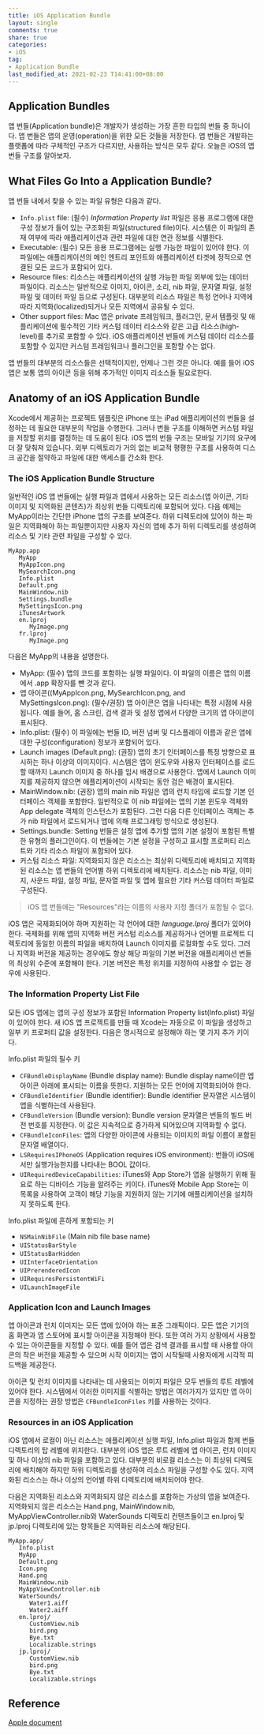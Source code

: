 ```yaml
---
title: iOS Application Bundle
layout: single
comments: true
share: true
categories: 
- iOS
tag:
- Application Bundle
last_modified_at: 2021-02-23 T14:41:00+08:00
---
```


## Application Bundles

앱 번들(Application bundle)은 개발자가 생성하는 가장 흔한 타입의 번들 중 하나이다. 앱 번들은 앱의 운영(operation)을 위한 모든 것들을 저장한다. 앱 번들은 개발하는 플랫폼에 따라 구체적인 구조가 다르지만, 사용하는 방식은 모두 같다. 오늘은 iOS의 앱 번들 구조를 알아보자.

## What Files Go Into a Application Bundle?

앱 번들 내에서 찾을 수 있는 파일 유형은 다음과 같다. 

- `Info.plist` file: (필수) *Information Property list* 파일은 응용 프로그램에 대한 구성 정보가 들어 있는 구조화된 파일(structured file)이다. 시스템은 이 파일의 존재 여부에 따라 애플리케이션과 관련 파일에 대한 연관 정보를 식별한다.
- Executable: (필수) 모든 응용 프로그램에는 실행 가능한 파일이 있어야 한다. 이 파일에는 애플리케이션의 메인 엔트리 포인트와 애플리케이션 타겟에 정적으로 연결된 모든 코드가 포함되어 있다.
- Resource files: 리소스는 애플리케이션의 실행 가능한 파일 외부에 있는 데이터 파일이다. 리소스는 일반적으로 이미지, 아이콘, 소리, nib 파일, 문자열 파일, 설정 파일 및 데이터 파일 등으로 구성된다. 대부분의 리소스 파일은 특정 언어나 지역에 따라 지역화(localized)되거나 모든 지역에서 공유될 수 있다.
- Other support files: Mac 앱은 private 프레임워크, 플러그인, 문서 템플릿 및 애플리케이션에 필수적인 기타 커스텀 데이터 리소스와 같은 고급 리소스(high-level)를 추가로 포함할 수 있다. iOS 애플리케이션 번들에 커스텀 데이터 리소스를 포함할 수 있지만 커스텀 프레임워크나 플러그인을 포함할 수는 없다.

앱 번들의 대부분의 리소스들은 선택적이지만, 언제나 그런 것은 아니다. 예를 들어 iOS 앱은 보통 앱의 아이콘 등을 위해 추가적인 이미지 리소스들 필요로한다. 

## Anatomy of an iOS Application Bundle

Xcode에서 제공하는 프로젝트 템플릿은 iPhone 또는 iPad 애플리케이션의 번들을 설정하는 데 필요한 대부분의 작업을 수행한다. 그러나 번들 구조를 이해하면 커스텀 파일을 저장할 위치를 결정하는 데 도움이 된다. iOS 앱의 번들 구조는 모바일 기기의 요구에 더 잘 맞춰져 있습니다. 외부 디렉토리가 거의 없는 비교적 평평한 구조를 사용하여 디스크 공간을 절약하고 파일에 대한 액세스를 간소화 한다.

### The iOS Application Bundle Structure

일반적인 iOS 앱 번들에는 실행 파일과 앱에서 사용하는 모든 리소스(앱 아이콘, 기타 이미지 및 지역화된 콘텐츠)가 최상위 번들 디렉토리에 포함되어 있다. 다음 예제는 MyApp이라는 간단한 iPhone 앱의 구조를 보여준다. 하위 디렉토리에 있어야 하는 파일은 지역화해야 하는 파일뿐이지만 사용자 자신의 앱에 추가 하위 디렉토리를 생성하여 리소스 및 기타 관련 파일을 구성할 수 있다. 

```
MyApp.app
   MyApp
   MyAppIcon.png
   MySearchIcon.png
   Info.plist
   Default.png
   MainWindow.nib
   Settings.bundle
   MySettingsIcon.png
   iTunesArtwork
   en.lproj
      MyImage.png
   fr.lproj
      MyImage.png
```

다음은 MyApp의 내용을 설명한다. 

- MyApp: (필수) 앱의 코드를 포함하는 실행 파일이다. 이 파일의 이름은 앱의 이름에서 .app 확장자를 뺀 것과 같다.
- 앱 아이콘((MyAppIcon.png, MySearchIcon.png, and MySettingsIcon.png): (필수/권장) 앱 아이콘은 앱을 나타내는 특정 시점에 사용됩니다. 예를 들어, 홈 스크린, 검색 결과 및 설정 앱에서 다양한 크기의 앱 아이콘이 표시된다.
- Info.plist: (필수) 이 파일에는 번들 ID, 버전 넘버 및 디스플레이 이름과 같은 앱에 대한 구성(configuration) 정보가 포함되어 있다.
- Launch images (Default.png): (권장) 앱의 초기 인터페이스를 특정 방향으로 표시하는 하나 이상의 이미지이다. 시스템은 앱이 윈도우와 사용자 인터페이스를 로드할 때까지 Launch 이미지 중 하나를 임시 배경으로 사용한다. 앱에서 Launch 이미지를 제공하지 않으면 애플리케이션이 시작되는 동안 검은 배경이 표시된다.
- MainWindow.nib: (권장) 앱의 main nib 파일은 앱의 런치 타입에 로드할 기본 인터페이스 객체를 포함한다. 일반적으로 이 nib 파일에는 앱의 기본 윈도우 객체와 App delegate 객체의 인스턴스가 포함된다. 그런 다음 다른 인터페이스 객체는 추가 nib 파일에서 로드되거나 앱에 의해 프로그래밍 방식으로 생성된다.
- Settings.bundle: Setting 번들은 설정 앱에 추가할 앱의 기본 설정이 포함된 특별한 유형의 플러그인이다. 이 번들에는 기본 설정을 구성하고 표시할 프로퍼티 리스트와 기타 리소스 파일이 포함되어 있다.
- 커스텀 리소스 파일: 지역화되지 않은 리소스는 최상위 디렉토리에 배치되고 지역화된 리소스는 앱 번들의 언어별 하위 디렉토리에 배치된다. 리소스는 nib 파일, 이미지, 사운드 파일, 설정 파일, 문자열 파일 및 앱에 필요한 기타 커스텀 데이터 파일로 구성된다.

> iOS 앱 번들에는 "Resources"라는 이름의 사용자 지정 폴더가 포함될 수 없다.

iOS 앱은 국제화되어야 하며 지원하는 각 언어에 대한 *language.lproj* 폴더가 있어야 한다. 국제화를 위해 앱의 지역화 버전 커스텀 리소스를 제공하거나 언어별 프로젝트 디렉토리에 동일한 이름의 파일을 배치하여 Launch 이미지를 로컬화할 수도 있다. 그러나 지역화 버전을 제공하는 경우에도 항상 해당 파일의 기본 버전을 애플리케이션 번들의 최상위 수준에 포함해야 한다. 기본 버전은 특정 위치를 지정하여 사용할 수 없는 경우에 사용된다. 

### The Information Property List File

모든 iOS 앱에는 앱의 구성 정보가 포함된 Information Property list(Info.plist) 파일이 있어야 한다. 새 iOS 앱 프로젝트를 만들 때 Xcode는 자동으로 이 파일을 생성하고 일부 키 프로퍼티 값을 설정한다. 다음은 명시적으로 설정해야 하는 몇 가지 추가 키이다.

Info.plist 파일의 필수 키

- `CFBundleDisplayName` (Bundle display name): Bundle display name이란 엡 아이콘 아래에 표시되는 이름을 뜻한다. 지원하는 모든 언어에 지역화되어야 한다.
- `CFBundleIdentifier` (Bundle identifier): Bundle identifier 문자열은 시스템이 앱을 식별하는데 사용된다.
- `CFBundleVersion` (Bundle version): Bundle version 문자열은 번들의 빌드 버전 번호를 지정한다. 이 값은 지속적으로 증가하게 되어있으며 지역화할 수 없다.
- `CFBundleIconFiles`: 앱의 다양한 아이콘에 사용되는 이미지의 파일 이름이 포함된 문자열 배열이다.
- `LSRequiresIPhoneOS` (Application requires iOS environment): 번들이 iOS에서만 실행가능한지를 나타내는 BOOL 값이다.
- `UIRequiredDeviceCapabilities`: iTunes와 App Store가 앱을 실행하기 위해 필요로 하는 디바이스 기능을 알려주는 키이다. iTunes와 Mobile App Store는 이 목록을 사용하여 고객이 해당 기능을 지원하지 않는 기기에 애플리케이션을 설치하지 못하도록 한다.

Info.plist 파일에 흔하게 포함되는 키

- `NSMainNibFile` (Main nib file base name)
- `UIStatusBarStyle`
- `UIStatusBarHidden`
- `UIInterfaceOrientation`
- `UIPrerenderedIcon`
- `UIRequiresPersistentWiFi`
- `UILaunchImageFile`

### Application Icon and Launch Images

앱 아이콘과 런치 이미지는 모든 앱에 있어야 하는 표준 그래픽이다. 모든 앱은 기기의 홈 화면과 앱 스토어에 표시할 아이콘을 지정해야 한다. 또한 여러 가지 상황에서 사용할 수 있는 아이콘들을 지정할 수 있다. 예를 들어 앱은 검색 결과를 표시할 때 사용할 아이콘의 작은 버전을 제공할 수 있으며 시작 이미지는 앱이 시작될때 사용자에게 시각적 피드백을 제공한다.

아이콘 및 런치 이미지를 나타내는 데 사용되는 이미지 파일은 모두 번들의 루트 레벨에 있어야 한다. 시스템에서 이러한 이미지를 식별하는 방법은 여러가지가 있지만 앱 아이콘을 지정하는 권장 방법은 `CFBundleIconFiles` 키를 사용하는 것이다. 

### Resources in an iOS Application

iOS 앱에서 로컬이 아닌 리소스는 애플리케이션 실행 파일, Info.plist 파일과 함께 번들 디렉토리의 탑 레벨에 위치한다. 대부분의 iOS 앱은 루트 레벨에 앱 아이콘, 런치 이미지 및 하나 이상의 nib 파일을 포함하고 있다. 대부분의 비로컬 리소스는 이 최상위 디렉토리에 배치해야 하지만 하위 디렉토리를 생성하여 리소스 파일을 구성할 수도 있다. 지역화된 리소스는 하나 이상의 언어별 하위 디렉토리에 배치되어야 한다.

다음은 지역화된 리소스와 지역화되지 않은 리소스를 포함하는 가상의 앱을 보여준다. 지역화되지 않은 리소스는 Hand.png, MainWindow.nib, MyAppViewController.nib와 WaterSounds 디렉토리 컨텐츠들이고 en.lproj 및 jp.lproj 디렉토리에 있는 항목들은 지역화된 리소스에 해당된다.

```
MyApp.app/
   Info.plist
   MyApp
   Default.png
   Icon.png
   Hand.png
   MainWindow.nib
   MyAppViewController.nib
   WaterSounds/
      Water1.aiff
      Water2.aiff
   en.lproj/
      CustomView.nib
      bird.png
      Bye.txt
      Localizable.strings
   jp.lproj/
      CustomView.nib
      bird.png
      Bye.txt
      Localizable.strings
```

## Reference

[Apple document](https://developer.apple.com/library/archive/documentation/CoreFoundation/Conceptual/CFBundles/BundleTypes/BundleTypes.html#//apple_ref/doc/uid/10000123i-CH101-SW15)

